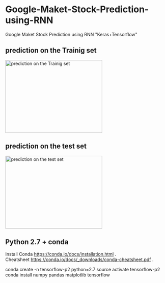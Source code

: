 # Google-Maket-Stock-Prediction-using-RNN
Google Maket Stock Prediction using RNN "Keras+Tensorflow"

<h2>prediction on the Trainig set</h2>
<img src="predict on the training data.png" alt="prediction on the Trainig set" style="width:304px;height:228px;">

<h2>prediction on the test set</h2>
<img src="1step.png" alt="prediction on the test set" style="width:304px;height:228px;">


## Python 2.7 + conda    
Install Conda https://conda.io/docs/installation.html .   
Cheatsheet https://conda.io/docs/_downloads/conda-cheatsheet.pdf .   

conda create -n tensorflow-p2 python=2.7
source activate tensorflow-p2
conda install numpy pandas matplotlib tensorflow 

